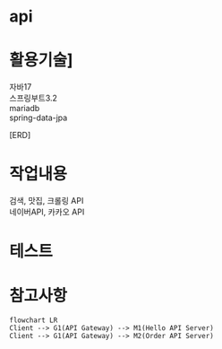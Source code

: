 # api

# 활용기술] 
자바17  <br>
스프링부트3.2 <br>
mariadb <br>
spring-data-jpa <br>

[ERD] <br>

# 작업내용
검색, 맛집, 크롤링 API<br>
네이버API, 카카오 API<br>

# 테스트


# 참고사항
```mermaid
flowchart LR
Client --> G1(API Gateway) --> M1(Hello API Server)
Client --> G1(API Gateway) --> M2(Order API Server)
```